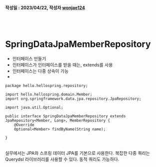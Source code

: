 #### 작성일 : 2023/04/22, 작성자 [wonjae124](https://github.com/wonjae124)
<br/><br/>
# SpringDataJpaMemberRepository 
- 인터페이스 만들기
- 인터페이스가 인터페이스를 받을 때는, extends를 사용
- 인터페이스는 다중 상속이 가능
- <br/>
```
package hello.hellospring.repository;

import hello.hellospring.domain.Member;
import org.springframework.data.jpa.repository.JpaRepository;

import java.util.Optional;

public interface SpringDataJpaMemberRepository extends JpaRepository<Member, Long>, MemberRepository {
    @Override
    Optional<Member> findByName(String name);

}
```
<br/>
실무에서는 JPA와 스프링 데이터 JPA를 기본으로 사용한다.
복잡한 다중 쿼리는 Querydsl 라이브러리를 사용할 수 있다. 동적 쿼리도 가능하다.
<br/><br/>
